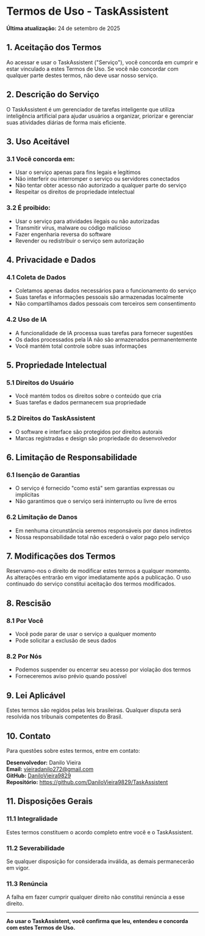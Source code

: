 # Termos de Uso - TaskAssistent

**Última atualização:** 24 de setembro de 2025

## 1. Aceitação dos Termos

Ao acessar e usar o TaskAssistent ("Serviço"), você concorda em cumprir e estar vinculado a estes Termos de Uso. Se você não concordar com qualquer parte destes termos, não deve usar nosso serviço.

## 2. Descrição do Serviço

O TaskAssistent é um gerenciador de tarefas inteligente que utiliza inteligência artificial para ajudar usuários a organizar, priorizar e gerenciar suas atividades diárias de forma mais eficiente.

## 3. Uso Aceitável

### 3.1 Você concorda em:
- Usar o serviço apenas para fins legais e legítimos
- Não interferir ou interromper o serviço ou servidores conectados
- Não tentar obter acesso não autorizado a qualquer parte do serviço
- Respeitar os direitos de propriedade intelectual

### 3.2 É proibido:
- Usar o serviço para atividades ilegais ou não autorizadas
- Transmitir vírus, malware ou código malicioso
- Fazer engenharia reversa do software
- Revender ou redistribuir o serviço sem autorização

## 4. Privacidade e Dados

### 4.1 Coleta de Dados
- Coletamos apenas dados necessários para o funcionamento do serviço
- Suas tarefas e informações pessoais são armazenadas localmente
- Não compartilhamos dados pessoais com terceiros sem consentimento

### 4.2 Uso de IA
- A funcionalidade de IA processa suas tarefas para fornecer sugestões
- Os dados processados pela IA não são armazenados permanentemente
- Você mantém total controle sobre suas informações

## 5. Propriedade Intelectual

### 5.1 Direitos do Usuário
- Você mantém todos os direitos sobre o conteúdo que cria
- Suas tarefas e dados permanecem sua propriedade

### 5.2 Direitos do TaskAssistent
- O software e interface são protegidos por direitos autorais
- Marcas registradas e design são propriedade do desenvolvedor

## 6. Limitação de Responsabilidade

### 6.1 Isenção de Garantias
- O serviço é fornecido "como está" sem garantias expressas ou implícitas
- Não garantimos que o serviço será ininterrupto ou livre de erros

### 6.2 Limitação de Danos
- Em nenhuma circunstância seremos responsáveis por danos indiretos
- Nossa responsabilidade total não excederá o valor pago pelo serviço

## 7. Modificações dos Termos

Reservamo-nos o direito de modificar estes termos a qualquer momento. As alterações entrarão em vigor imediatamente após a publicação. O uso continuado do serviço constitui aceitação dos termos modificados.

## 8. Rescisão

### 8.1 Por Você
- Você pode parar de usar o serviço a qualquer momento
- Pode solicitar a exclusão de seus dados

### 8.2 Por Nós
- Podemos suspender ou encerrar seu acesso por violação dos termos
- Forneceremos aviso prévio quando possível

## 9. Lei Aplicável

Estes termos são regidos pelas leis brasileiras. Qualquer disputa será resolvida nos tribunais competentes do Brasil.

## 10. Contato

Para questões sobre estes termos, entre em contato:

**Desenvolvedor:** Danilo Vieira  
**Email:** vieiradanilo272@gmail.com  
**GitHub:** [DaniloVieira9829](https://github.com/DaniloVieira9829)  
**Repositório:** https://github.com/DaniloVieira9829/TaskAssistent

## 11. Disposições Gerais

### 11.1 Integralidade
Estes termos constituem o acordo completo entre você e o TaskAssistent.

### 11.2 Severabilidade
Se qualquer disposição for considerada inválida, as demais permanecerão em vigor.

### 11.3 Renúncia
A falha em fazer cumprir qualquer direito não constitui renúncia a esse direito.

---

**Ao usar o TaskAssistent, você confirma que leu, entendeu e concorda com estes Termos de Uso.**
